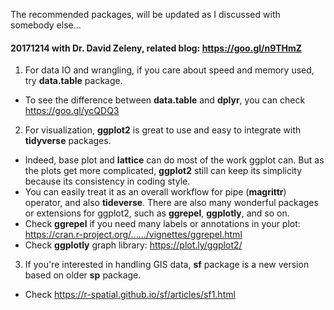 The recommended packages, will be updated as I discussed with somebody else... 
#### 20171214 with Dr. David Zeleny, related blog: https://goo.gl/n9THmZ

1. For data IO and wrangling, if you care about speed and memory used, try **data.table** package. 
* To see the difference between **data.table** and **dplyr**, you can check https://goo.gl/ycQDQ3 

2. For visualization, **ggplot2** is great to use and easy to integrate with **tidyverse** packages. 
* Indeed, base plot and **lattice** can do most of the work ggplot can. But as the plots get more complicated, **ggplot2** still can keep its simplicity because its consistency in coding style. 
* You can easily treat it as an overall workflow for pipe (**magrittr**) operator, and also **tideverse**. There are also many wonderful packages or extensions for ggplot2, such as **ggrepel**, **ggplotly**, and so on. 
* Check **ggrepel** if you need many labels or annotations in your plot: https://cran.r-project.org/....../vignettes/ggrepel.html
* Check **ggplotly** graph library: https://plot.ly/ggplot2/

3. If you're interested in handling GIS data, **sf** package is a new version based on older **sp** package. 
* Check https://r-spatial.github.io/sf/articles/sf1.html

